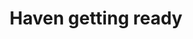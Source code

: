---
layout: item
raw_url: https://prdwebappstorage.blob.core.windows.net/kansaspattons/images/gallery-2009-10-28/photo004721.jpg
thumb_url: https://prdwebappstorage.blob.core.windows.net/kansaspattons/images/gallery-2009-10-28/thumb_photo004721.jpg
post: blog/2009-10-28-cpls-kindergarten-trip.md
index: 4
title: Haven getting ready
---